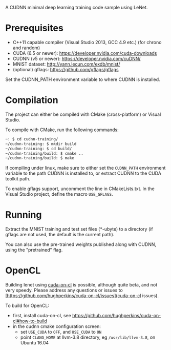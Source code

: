 A CUDNN minimal deep learning training code sample using LeNet.

Prerequisites
=============

* C++11 capable compiler (Visual Studio 2013, GCC 4.9 etc.) (for chrono and random)
* CUDA (6.5 or newer): https://developer.nvidia.com/cuda-downloads
* CUDNN (v5 or newer): https://developer.nvidia.com/cuDNN/
* MNIST dataset: http://yann.lecun.com/exdb/mnist/
* (optional) gflags: https://github.com/gflags/gflags

Set the CUDNN_PATH environment variable to where CUDNN is installed.


Compilation
===========

The project can either be compiled with CMake (cross-platform) or Visual Studio.

To compile with CMake, run the following commands:
```bash
~: $ cd cudnn-training/
~/cudnn-training: $ mkdir build
~/cudnn-training: $ cd build/
~/cudnn-training/build: $ cmake ..
~/cudnn-training/build: $ make
```

If compiling under linux, make sure to either set the ```CUDNN_PATH``` environment variable to the path CUDNN is installed to, or extract CUDNN to the CUDA toolkit path.

To enable gflags support, uncomment the line in CMakeLists.txt. In the Visual Studio project, define the macro ```USE_GFLAGS```.

Running
=======

Extract the MNIST training and test set files (*-ubyte) to a directory (if gflags are not used, the default is the current path).

You can also use the pre-trained weights published along with CUDNN, using the "pretrained" flag.

OpenCL
======

Building lenet using [cuda-on-cl](https://github.com/hughperkins/cuda-on-cl) is possible, although quite beta, and not very speedy. Please address any questions or issues to [https://github.com/hughperkins/cuda-on-cl/issues](cuda-on-cl issues).

To build for OpenCL:
- first, install cuda-on-cl, see https://github.com/hughperkins/cuda-on-cl#how-to-build
- in the cudnn cmake configuration screen:
  - set `USE_CUDA` to `OFF`, and `USE_CUDA` to `ON`
  - point `CLANG_HOME` at llvm-3.8 directory, eg `/usr/lib/llvm-3.8`, on Ubuntu 16.04
